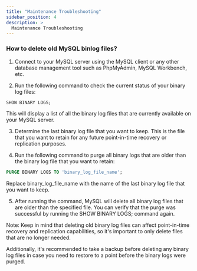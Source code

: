 ```yaml
---
title: "Maintenance Troubleshooting"
sidebar_position: 4
description: >
  Maintenance Troubleshooting
---
```


### How to delete old MySQL binlog files?

1. Connect to your MySQL server using the MySQL client or any other database management tool such as PhpMyAdmin, MySQL Workbench, etc.

2. Run the following command to check the current status of your binary log files:

```sql
SHOW BINARY LOGS;
```
This will display a list of all the binary log files that are currently available on your MySQL server.

3. Determine the last binary log file that you want to keep. This is the file that you want to retain for any future point-in-time recovery or replication purposes.

4. Run the following command to purge all binary logs that are older than the binary log file that you want to retain:

```sql
PURGE BINARY LOGS TO 'binary_log_file_name';
```

Replace binary_log_file_name with the name of the last binary log file that you want to keep.

5. After running the command, MySQL will delete all binary log files that are older than the specified file. You can verify that the purge was successful by running the SHOW BINARY LOGS; command again.

Note: Keep in mind that deleting old binary log files can affect point-in-time recovery and replication capabilities, so it's important to only delete files that are no longer needed.

Additionally, it's recommended to take a backup before deleting any binary log files in case you need to restore to a point before the binary logs were purged.



